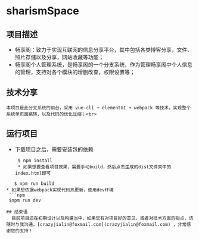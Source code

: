 # sharismSpace

## 项目描述 
* 畅享阁：致力于实现互联网的信息分享平台，其中包括各类博客分享，文件、照片存储以及分享，网站收藏等功能；<br>
* 畅享阁个人管理系统，是畅享阁的一个分支系统，作为管理畅享阁中个人信息的管理，支持对各个模块的增删改查，权限设置等；<br>
    
## 技术分享
    本项目是此分支系统的前台，采用 vue-cli + elementUI + webpack 等技术，实现整个系统单页面跳转，以及代码的优化压缩；<br>
    
## 运行项目
* 下载项目之后，需要安装包的依赖
  ```npm 
   $ npm install
   * 如果想要查看项目效果，需要手动build，然后点击生成的dist文件夹中的index.html即可
```npm 
   $ npm run build
* 如果想依据webpack实现代码热更新，使用dev环境
 ```npm 
 $npm run dev
 
## 结束语
  目前项目还在初期设计以及构建当中，如果您有对项目好的意见，或者对技术方面的指点，请随时与我沟通，[crazyjialin@foxmail.com](crazyjialin@foxmail.com) ，非常感谢您的支持！
   
